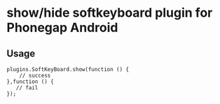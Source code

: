 # show/hide softkeyboard plugin for Phonegap Android #

## Usage ##

    plugins.SoftKeyBoard.show(function () {
        // success
    },function () {
       // fail
    });
